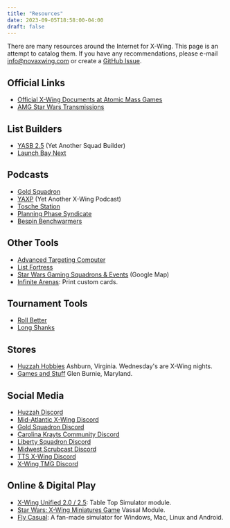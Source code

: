 ```yaml
---
title: "Resources"
date: 2023-09-05T18:58:00-04:00
draft: false
---
```


There are many resources around the Internet for X-Wing. This page is an attempt to catalog them. If you have any recommendations, please e-mail <info@novaxwing.com> or create a [GitHub Issue](https://github.com/opsmason/novaxwing/issues).

## Official Links
- [Official X-Wing Documents at Atomic Mass Games](https://www.atomicmassgames.com/xwing-documents)
- [AMG Star Wars Transmissions](https://www.atomicmassgames.com/star-wars-transmissions)

## List Builders
- [YASB 2.5](https://yasb.app/) (Yet Another Squad Builder)
- [Launch Bay Next](http://launchbaynext.app)

## Podcasts
- [Gold Squadron](https://www.podomatic.com/podcasts/goldsquadronpodcast)
- [YAXP](https://podcasters.spotify.com/pod/show/yaxp-pod) (Yet Another X-Wing Podcast)
- [Tosche Station](https://lixbwu.podbean.com/)
- [Planning Phase Syndicate](https://planningphasesyndicate.podbean.com)
- [Bespin Benchwarmers](https://bespinbenchwarmers.podbean.com)

## Other Tools
- [Advanced Targeting Computer](http://advancedtargeting.computer)
- [List Fortress](https://listfortress.com)
- [Star Wars Gaming Squadrons & Events](https://www.google.com/maps/d/u/0/viewer?mid=1cGLTf-UGi8dtWKZP5NUIQ9TjlRRVW6PZ&hl=en) (Google Map)
- [Infinite Arenas](https://www.infinitearenas.com/): Print custom cards.

## Tournament Tools
- [Roll Better](http://rollbetter.gg)
- [Long Shanks](https://www.xwing.longshanks.org)

## Stores
- [Huzzah Hobbies](https://huzzahhobbies.com) Ashburn, Virginia. Wednesday's are X-Wing nights.
- [Games and Stuff](https://gamesandstuff.com/) Glen Burnie, Maryland.

## Social Media
- [Huzzah Discord](https://discord.com/channels/651943624098971648/679817695876874283)
- [Mid-Atlantic X-Wing Discord](https://discord.com/channels/758109047911350333/758109048754667541)
- [Gold Squadron Discord](https://discord.com/channels/423219610859601923/432997889845886999)
- [Carolina Krayts Community Discord](https://discord.com/channels/369861378518810624/1019788750710128651)
- [Liberty Squadron Discord](https://discord.com/channels/923588897961824276/923594884294778881)
- [Midwest Scrubcast Discord](https://discord.com/channels/660494737861509130/660494739363201036)
- [TTS X-Wing Discord](https://discord.com/channels/334067081517727746/449291988647280640)
- [X-Wing TMG Discord](https://discord.com/channels/166213290374987776/166213290374987776)

## Online & Digital Play
- [X-Wing Unified 2.0 / 2.5](https://steamcommunity.com/sharedfiles/filedetails/?id=2486128992): Table Top Simulator module.
- [Star Wars: X-Wing Miniatures Game](https://vassalengine.org/wiki/Module:Star_Wars:_X-Wing_Miniatures_Game) Vassal Module.
- [Fly Casual](https://github.com/Sandrem/FlyCasual): A fan-made simulator for Windows, Mac, Linux and Android.